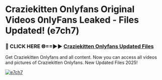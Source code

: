 # Craziekitten Onlyfans Original Videos 0nlyFans Leaked - Files Updated! (e7ch7)

<h3>🔴 CLICK HERE 🌐==►► <a href="https://tinyurl.com/ehrbuxhb" rel="nofollow">Craziekitten Onlyfans Updated Files</a></h3>

Get Craziekitten Onlyfans and all content. Now you can access all videos and pictures of Craziekitten Onlyfans. New Updated Files 2025!

[![e7ch7](https://i.imgur.com/lVYEuWS.gif)](https://tinyurl.com/ehrbuxhb)
